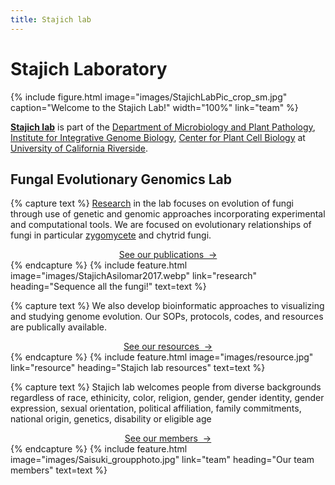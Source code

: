 ```yaml
---
title: Stajich lab
---
```


# <i class="fas fa-dna"></i>Stajich Laboratory

{%
  include figure.html
  image="images/StajichLabPic_crop_sm.jpg"
  caption="Welcome to the Stajich Lab!"
  width="100%"
  link="team"
%}


[**Stajich lab**](https://stajichlab.github.io/) is part of the [Department of Microbiology and Plant Pathology](https://microplantpath.ucr.edu), [Institute for Integrative Genome Biology](https://iigb.ucr.edu), [Center for Plant Cell Biology](https://cepceb.ucr.edu) at [University of California Riverside](https://ucr.edu). 

## Fungal Evolutionary Genomics Lab

{% capture text %}
[Research](research) in the lab focuses on evolution of fungi through use of genetic and genomic approaches incorporating experimental and computational tools. We are focused on evolutionary relationships of fungi in particular [zygomycete](http://zygolife.org/home/) and chytrid fungi. <br>

<center><a href="https://stajichlab.github.io/research/">See our publications &nbsp;→</a></center>
{% endcapture %}
{%
  include feature.html
  image="images/StajichAsilomar2017.webp"
  link="research"
  heading="Sequence all the fungi!"
  text=text
%}

{% capture text %}
We also develop bioinformatic approaches to visualizing and studying genome evolution. Our SOPs, protocols, codes, and resources are publically available. <br>


<center><a href="https://stajichlab.github.io/resources/">See our resources &nbsp;→</a></center>
{% endcapture %}
{%
  include feature.html
  image="images/resource.jpg"
  link="resource"
  heading="Stajich lab resources"
  text=text
%}

{% capture text %}
Stajich lab welcomes people from diverse backgrounds regardless of race, ethinicity, color, religion, gender, gender identity, gender expression, sexual orientation, political affiliation, family commitments, national origin, genetics, disability or eligible age  <br>


<center><a href="https://stajichlab.github.io/team/">See our members &nbsp;→</a></center>
{% endcapture %}
{%
  include feature.html
  image="images/Saisuki_groupphoto.jpg"
  link="team"
  heading="Our team members"
  text=text
%}
